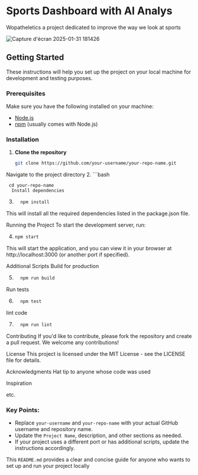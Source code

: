#  Sports Dashboard with AI Analys

Wopatheletics a project dedicated to improve the way we look at sports

![Capture d'écran 2025-01-31 181426](https://github.com/user-attachments/assets/0c550878-32df-4417-aaf9-11f3f598a8f2)


## Getting Started

These instructions will help you set up the project on your local machine for development and testing purposes.

### Prerequisites

Make sure you have the following installed on your machine:

- [Node.js](https://nodejs.org/) 
- [npm](https://www.npmjs.com/) (usually comes with Node.js)

### Installation

1. **Clone the repository**

   ```bash
   git clone https://github.com/your-username/your-repo-name.git
Navigate to the project directory
2.  ```bash

     cd your-repo-name
      Install dependencies

3.  ```bash
      npm install
   This will install all the required dependencies listed in the package.json file.

Running the Project
To start the development server, run:

4.  ```bash
    npm start
   This will start the application, and you can view it in your browser at http://localhost:3000 (or another port if specified).

Additional Scripts
Build for production

5.  ```bash
      npm run build
    
Run tests

6.  ```bash
      npm test
    
 lint code

7.  ```bash
      npm run lint

Contributing
If you'd like to contribute, please fork the repository and create a pull request. We welcome any contributions!

License
This project is licensed under the MIT License - see the LICENSE file for details.

Acknowledgments
Hat tip to anyone whose code was used

Inspiration

etc.



### Key Points:
- Replace `your-username` and `your-repo-name` with your actual GitHub username and repository name.
- Update the `Project Name`, description, and other sections as needed.
- If your project uses a different port or has additional scripts, update the instructions accordingly.

This `README.md` provides a clear and concise guide for anyone who wants to set up and run your project locally
